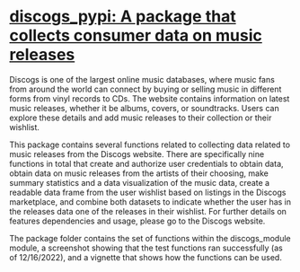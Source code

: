 # [discogs_pypi: A package that collects consumer data on music releases](https://test.pypi.org/project/discogs-pypi/) 

Discogs is one of the largest online music databases, where music fans from around the world can connect by buying or selling music in different forms from vinyl records to CDs. The website contains information on latest music releases, whether it be albums, covers, or soundtracks. Users can explore these details and add music releases to their collection or their wishlist.

This package contains several functions related to collecting data related to music releases from the Discogs website. There are specifically nine functions in total that create and authorize user credentials to obtain data, obtain data on music releases from the artists of their choosing, make summary statistics and a data visualization of the music data, create a readable data frame from the user wishlist based on listings in the Discogs marketplace, and combine both datasets to indicate whether the user has in the releases data one of the releases in their wishlist. For further details on features dependencies and usage, please go to the Discogs website.

The package folder contains the set of functions within the discogs_module module, a screenshot showing that the test functions ran successfully (as of 12/16/2022), and a vignette that shows how the functions can be used.
